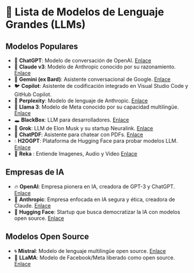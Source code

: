 # 🤖 Lista de Modelos de Lenguaje Grandes (LLMs)

## Modelos Populares
- 🧠 **ChatGPT**: Modelo de conversación de OpenAI. [Enlace](https://chat.openai.com)
- 🦾 **Claude v3**: Modelo de Anthropic conocido por su razonamiento. [Enlace](https://www.anthropic.com)
- 🔭 **Gemini (ex Bard)**: Asistente conversacional de Google. [Enlace](https://bard.google.com)
- 🐦 **Copilot**: Asistente de codificación integrado en Visual Studio Code y GitHub Copilot.
- 🧩 **Perplexity**: Modelo de lenguaje de Anthropic. [Enlace](https://www.anthropic.com/product)
- 🦙 **Llama 3**: Modelo de Meta conocido por su capacidad multilingüe. [Enlace](https://ai.facebook.com/blog/introducing-llama-open-and-closed-source-models/)
- 🕳️ **BlackBox**: LLM para desarrolladores. [Enlace](https://github.com/blackbox-ai/blackbox)
- 🧠 **Grok**: LLM de Elon Musk y su startup Neuralink. [Enlace](https://www.neuralink.com/)
- 📄 **ChatPDF**: Asistente para chatear con PDFs. [Enlace](https://www.chatpdf.com/)
- 💧 **H2OGPT**: Plataforma de Hugging Face para probar modelos LLM. [Enlace](https://huggingface.co/spaces/ANThingNULL/h2ogpt)
- 🧠  **Reka** : Entiende Imagenes, Audio y Video [Enlace](chat.reka.ai)

## Empresas de IA
- 🔥 **OpenAI**: Empresa pionera en IA, creadora de GPT-3 y ChatGPT. [Enlace](https://openai.com)
- 👤 **Anthropic**: Empresa enfocada en IA segura y ética, creadora de Claude. [Enlace](https://www.anthropic.com)
- 🤗 **Hugging Face**: Startup que busca democratizar la IA con modelos open source. [Enlace](https://huggingface.co)

## Modelos Open Source
- 🌀 **Mistral**: Modelo de lenguaje multilingüe open source. [Enlace](https://github.com/microsoft/mistral)
- 🦙 **LLaMA**: Modelo de Facebook/Meta liberado como open source. [Enlace](https://ai.facebook.com/blog/introducing-llama-open-and-closed-source-modelos/)